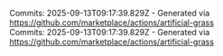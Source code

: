 Commits: 2025-09-13T09:17:39.829Z - Generated via https://github.com/marketplace/actions/artificial-grass
<br>
Commits: 2025-09-13T09:17:39.829Z - Generated via https://github.com/marketplace/actions/artificial-grass
<br>
